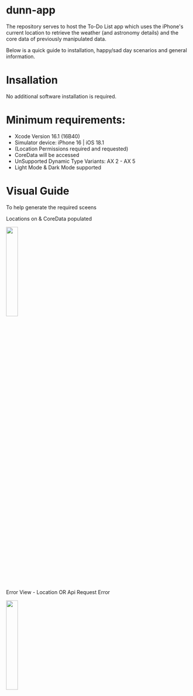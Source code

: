 # dunn-app
The repository serves to host the To-Do List app which uses the iPhone's current location to retrieve the weather (and astronomy details) and the core data of previously manipulated data.

Below is a quick guide to installation, happy/sad day scenarios and general information.

# Insallation
No additional software installation is required.

# Minimum requirements:
- Xcode Version 16.1 (16B40)
- Simulator device: iPhone 16 | iOS 18.1 
- (Location Permissions required and requested)
- CoreData will be accessed
- UnSupported Dynamic Type Variants: AX 2 - AX 5
- Light Mode & Dark Mode supported

# Visual Guide
To help generate the required sceens

Locations on & CoreData populated

<img src="https://github.com/user-attachments/assets/3bc722f4-9b20-4309-a400-18e9e2b420f7" width=25% height=25%>

Error View - Location OR Api Request Error

<img src="https://github.com/user-attachments/assets/8ee6d762-189b-4e90-b3f6-c2cae7ca882f" width=25% height=25%>

